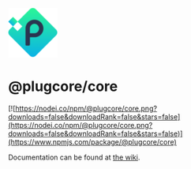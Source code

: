 ![plugcore.com](../_docs/logo.png?raw=true "plugcore.com")

# @plugcore/core

[![https://nodei.co/npm/@plugcore/core.png?downloads=false&downloadRank=false&stars=false](https://nodei.co/npm/@plugcore/core.png?downloads=false&downloadRank=false&stars=false)](https://www.npmjs.com/package/@plugcore/core)

Documentation can be found at [the wiki](https://github.com/plugcore/plug/wiki).
